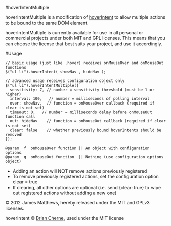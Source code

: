 #hoverIntentMultiple

hoverIntentMultiple is a modification of [hoverIntent](http://cherne.net/brian/resources/jquery.hoverIntent.html
) to allow multiple actions to be bound to the same DOM element.

hoverIntentMultiple is currently available for use in all personal or commercial 
projects under both MIT and GPL licenses. This means that you can choose 
the license that best suits your project, and use it accordingly.

#Usage

    // basic usage (just like .hover) receives onMouseOver and onMouseOut functions
    $("ul li").hoverIntent( showNav , hideNav );

    // advanced usage receives configuration object only
    $("ul li").hoverIntentMultiple({
      sensitivity: 7, // number = sensitivity threshold (must be 1 or higher)
      interval: 100,   // number = milliseconds of polling interval
      over: showNav,  // function = onMouseOver callback (required if clear is not set)
      timeout: 0,   // number = milliseconds delay before onMouseOut function call
      out: hideNav    // function = onMouseOut callback (required if clear is not set)
      clear: false    // whether previously bound hoverIntents should be removed
    });

    @param  f  onMouseOver function || An object with configuration options
    @param  g  onMouseOut function  || Nothing (use configuration options object)

* Adding an action will NOT remove actions previously registered
* To remove previously registered actions, set the configuration option clear = true
* If clearing, all other options are optional (i.e. send {clear: true} to wipe out registered actions
      without adding a new one)


&copy; 2012 James Matthews, hereby released under the MIT and GPLv3 licenses.

hoverIntent &copy; [Brian Cherne](http://cherne.net/brian/resources/jquery.hoverIntent.html), used under the MIT license